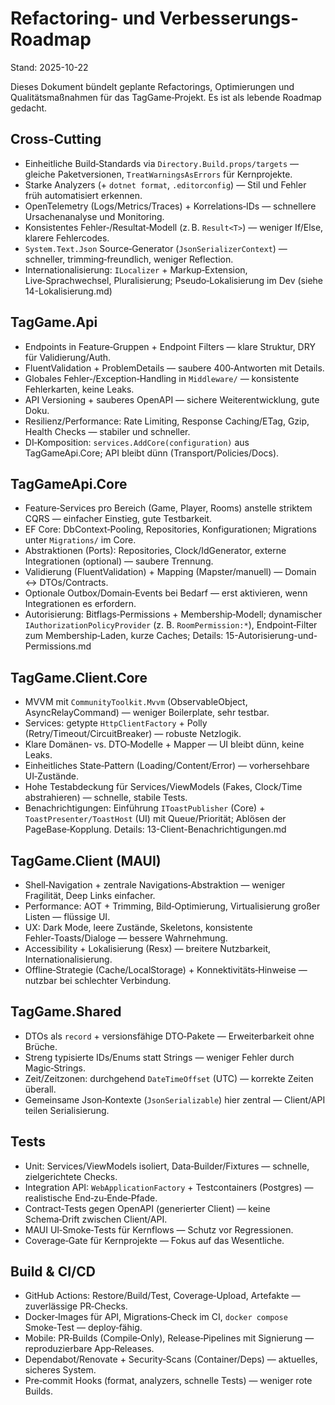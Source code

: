 # Refactoring- und Verbesserungs-Roadmap

Stand: 2025-10-22

Dieses Dokument bündelt geplante Refactorings, Optimierungen und Qualitätsmaßnahmen für das TagGame‑Projekt. Es ist als lebende Roadmap gedacht.

## Cross‑Cutting
- Einheitliche Build‑Standards via `Directory.Build.props/targets` — gleiche Paketversionen, `TreatWarningsAsErrors` für Kernprojekte.
- Starke Analyzers (+ `dotnet format`, `.editorconfig`) — Stil und Fehler früh automatisiert erkennen.
- OpenTelemetry (Logs/Metrics/Traces) + Korrelations‑IDs — schnellere Ursachenanalyse und Monitoring.
- Konsistentes Fehler‑/Resultat‑Modell (z. B. `Result<T>`) — weniger If/Else, klarere Fehlercodes.
- `System.Text.Json` Source‑Generator (`JsonSerializerContext`) — schneller, trimming‑freundlich, weniger Reflection.
- Internationalisierung: `ILocalizer` + Markup‑Extension, Live‑Sprachwechsel, Pluralisierung; Pseudo‑Lokalisierung im Dev (siehe 14-Lokalisierung.md)

## TagGame.Api
- Endpoints in Feature‑Gruppen + Endpoint Filters — klare Struktur, DRY für Validierung/Auth.
- FluentValidation + ProblemDetails — saubere 400‑Antworten mit Details.
- Globales Fehler‑/Exception‑Handling in `Middleware/` — konsistente Fehlerkarten, keine Leaks.
- API Versioning + sauberes OpenAPI — sichere Weiterentwicklung, gute Doku.
- Resilienz/Performance: Rate Limiting, Response Caching/ETag, Gzip, Health Checks — stabiler und schneller.
- DI‑Komposition: `services.AddCore(configuration)` aus TagGameApi.Core; API bleibt dünn (Transport/Policies/Docs).

## TagGameApi.Core
- Feature‑Services pro Bereich (Game, Player, Rooms) anstelle striktem CQRS — einfacher Einstieg, gute Testbarkeit.
- EF Core: DbContext‑Pooling, Repositories, Konfigurationen; Migrations unter `Migrations/` im Core.
- Abstraktionen (Ports): Repositories, Clock/IdGenerator, externe Integrationen (optional) — saubere Trennung.
- Validierung (FluentValidation) + Mapping (Mapster/manuell) — Domain ↔ DTOs/Contracts.
- Optionale Outbox/Domain‑Events bei Bedarf — erst aktivieren, wenn Integrationen es erfordern.
 - Autorisierung: Bitflags‑Permissions + Membership‑Modell; dynamischer `IAuthorizationPolicyProvider` (z. B. `RoomPermission:*`), Endpoint‑Filter zum Membership‑Laden, kurze Caches; Details: 15-Autorisierung-und-Permissions.md

## TagGame.Client.Core
- MVVM mit `CommunityToolkit.Mvvm` (ObservableObject, AsyncRelayCommand) — weniger Boilerplate, sehr testbar.
- Services: getypte `HttpClientFactory` + Polly (Retry/Timeout/CircuitBreaker) — robuste Netzlogik.
- Klare Domänen‑ vs. DTO‑Modelle + Mapper — UI bleibt dünn, keine Leaks.
- Einheitliches State‑Pattern (Loading/Content/Error) — vorhersehbare UI‑Zustände.
- Hohe Testabdeckung für Services/ViewModels (Fakes, Clock/Time abstrahieren) — schnelle, stabile Tests.
- Benachrichtigungen: Einführung `IToastPublisher` (Core) + `ToastPresenter/ToastHost` (UI) mit Queue/Priorität; Ablösen der PageBase‑Kopplung. Details: 13-Client-Benachrichtigungen.md

## TagGame.Client (MAUI)
- Shell‑Navigation + zentrale Navigations‑Abstraktion — weniger Fragilität, Deep Links einfacher.
- Performance: AOT + Trimming, Bild‑Optimierung, Virtualisierung großer Listen — flüssige UI.
- UX: Dark Mode, leere Zustände, Skeletons, konsistente Fehler‑Toasts/Dialoge — bessere Wahrnehmung.
- Accessibility + Lokalisierung (Resx) — breitere Nutzbarkeit, Internationalisierung.
- Offline‑Strategie (Cache/LocalStorage) + Konnektivitäts‑Hinweise — nutzbar bei schlechter Verbindung.

## TagGame.Shared
- DTOs als `record` + versionsfähige DTO‑Pakete — Erweiterbarkeit ohne Brüche.
- Streng typisierte IDs/Enums statt Strings — weniger Fehler durch Magic‑Strings.
- Zeit/Zeitzonen: durchgehend `DateTimeOffset` (UTC) — korrekte Zeiten überall.
- Gemeinsame Json‑Kontexte (`JsonSerializable`) hier zentral — Client/API teilen Serialisierung.

## Tests
- Unit: Services/ViewModels isoliert, Data‑Builder/Fixtures — schnelle, zielgerichtete Checks.
- Integration API: `WebApplicationFactory` + Testcontainers (Postgres) — realistische End‑zu‑Ende‑Pfade.
- Contract‑Tests gegen OpenAPI (generierter Client) — keine Schema‑Drift zwischen Client/API.
- MAUI UI‑Smoke‑Tests für Kernflows — Schutz vor Regressionen.
- Coverage‑Gate für Kernprojekte — Fokus auf das Wesentliche.

## Build & CI/CD
- GitHub Actions: Restore/Build/Test, Coverage‑Upload, Artefakte — zuverlässige PR‑Checks.
- Docker‑Images für API, Migrations‑Check im CI, `docker compose` Smoke‑Test — deploy‑fähig.
- Mobile: PR‑Builds (Compile‑Only), Release‑Pipelines mit Signierung — reproduzierbare App‑Releases.
- Dependabot/Renovate + Security‑Scans (Container/Deps) — aktuelles, sicheres System.
- Pre‑commit Hooks (format, analyzers, schnelle Tests) — weniger rote Builds.
